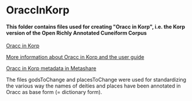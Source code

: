 # OraccInKorp

#### This folder contains files used for creating "Oracc in Korp", i.e. the Korp version of the Open Richly Annotated Cuneiform Corpus

[Oracc in Korp](http://urn.fi/urn:nbn:fi:lb-2019060602 "Oracc in Korp") 

[More information about Oracc in Korp and the user guide](https://www.kielipankki.fi/corpora/oracc/ "Oracc in Kielipankki")

[Oracc in Korp metadata in Metashare](http://urn.fi/urn:nbn:fi:lb-2019060601 "Oracc in Metashare")

The files godsToChange and placesToChange were used for standardizing the various way the names of deities and places have been annotated in Oracc as base form (= dictionary form).
